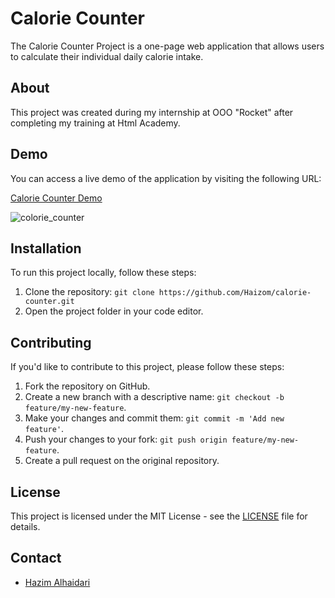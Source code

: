 # Calorie Counter

The Calorie Counter Project is a one-page web application that allows users to calculate their individual daily calorie intake.

## About

This project was created during my internship at OOO "Rocket" after completing my training at Html Academy.

## Demo

You can access a live demo of the application by visiting the following URL:

[Calorie Counter Demo](https://haizom.github.io/calorie-counter/)

![colorie_counter](https://github.com/Haizom/calorie-counter/assets/49898633/94345871-da3f-4484-b247-b50b35e86c2f)

## Installation

To run this project locally, follow these steps:

1. Clone the repository: `git clone https://github.com/Haizom/calorie-counter.git`
2. Open the project folder in your code editor.

## Contributing

If you'd like to contribute to this project, please follow these steps:

1. Fork the repository on GitHub.
2. Create a new branch with a descriptive name: `git checkout -b feature/my-new-feature`.
3. Make your changes and commit them: `git commit -m 'Add new feature'`.
4. Push your changes to your fork: `git push origin feature/my-new-feature`.
5. Create a pull request on the original repository.

## License

This project is licensed under the MIT License - see the [LICENSE](LICENSE) file for details.

## Contact

- [Hazim Alhaidari](mailto:hazimhamid5@gmail.com)
